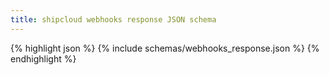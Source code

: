 ```yaml
---
title: shipcloud webhooks response JSON schema
---
```


{% highlight json %}
{% include schemas/webhooks_response.json %}
{% endhighlight %}
